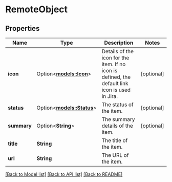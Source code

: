 # RemoteObject

## Properties

Name | Type | Description | Notes
------------ | ------------- | ------------- | -------------
**icon** | Option<[**models::Icon**](Icon.md)> | Details of the icon for the item. If no icon is defined, the default link icon is used in Jira. | [optional]
**status** | Option<[**models::Status**](Status.md)> | The status of the item. | [optional]
**summary** | Option<**String**> | The summary details of the item. | [optional]
**title** | **String** | The title of the item. | 
**url** | **String** | The URL of the item. | 

[[Back to Model list]](../README.md#documentation-for-models) [[Back to API list]](../README.md#documentation-for-api-endpoints) [[Back to README]](../README.md)


